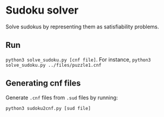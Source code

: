 # Sudoku solver

Solve sudokus by representing them as satisfiability problems.

## Run

`python3 solve_sudoku.py [cnf file]`. For instance, `python3 solve_sudoku.py ../files/puzzle1.cnf`

## Generating cnf files

Generate `.cnf` files from `.sud` files by running:

```python3 sudoku2cnf.py [sud file]```
